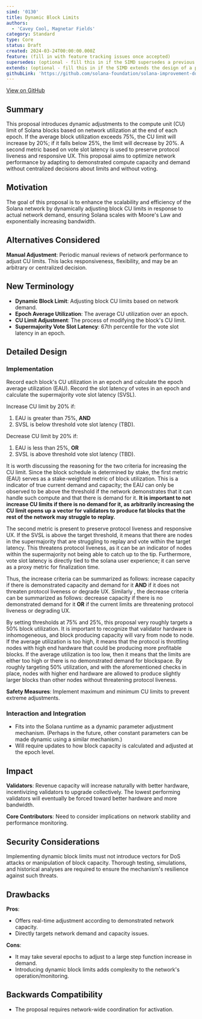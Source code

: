 ```yaml
---
simd: '0130'
title: Dynamic Block Limits
authors:
  - 'Cavey Cool, Magnetar Fields'
category: Standard
type: Core
status: Draft
created: 2024-03-24T00:00:00.000Z
feature: (fill in with feature tracking issues once accepted)
supersedes: (optional - fill this in if the SIMD supersedes a previous SIMD)
extends: (optional - fill this in if the SIMD extends the design of a previous SIMD)
githubLink: 'https://github.com/solana-foundation/solana-improvement-documents/pull/132'
---
```

[View on GitHub](https://github.com/solana-foundation/solana-improvement-documents/pull/132)


## Summary

This proposal introduces dynamic adjustments to the compute unit (CU) limit of
Solana blocks based on network utilization at the end of each epoch. If the
average block utilization exceeds 75%, the CU limit will increase by 20%;
if it falls below 25%, the limit will decrease by 20%. A second metric based on
vote slot latency is used to preserve protocol liveness and responsive UX. This
proposal aims to optimize network performance by adapting to demonstrated
compute capacity and demand without centralized decisions about limits and
without voting.

## Motivation

The goal of this proposal is to enhance the scalability and efficiency of the
Solana network by dynamically adjusting block CU limits in response to actual
network demand, ensuring Solana scales with Moore's Law and exponentially
increasing bandwidth.

## Alternatives Considered

**Manual Adjustment**: Periodic manual reviews of network performance to adjust
CU limits. This lacks responsiveness, flexibility, and may be an arbitrary or
centralized decision.

## New Terminology

- **Dynamic Block Limit**: Adjusting block CU limits based on network demand.
- **Epoch Average Utilization**: The average CU utilization over an epoch.
- **CU Limit Adjustment**: The process of modifying the block's CU limit.
- **Supermajority Vote Slot Latency**: 67th percentile for the vote slot latency
in an epoch.

## Detailed Design

### Implementation

Record each block's CU utilization in an epoch and calculate the epoch average
utilization (EAU). Record the slot latency of votes in an epoch and calculate the
supermajority vote slot latency (SVSL).

Increase CU limit by 20% if:

1. EAU is greater than 75%, **AND**
2. SVSL is below threshold vote slot latency (TBD).

Decrease CU limit by 20% if:

1. EAU is less than 25%, **OR**
2. SVSL is above threshold vote slot latency (TBD).

It is worth discussing the reasoning for the two criteria for increasing the CU
limit. Since the block schedule is determined by stake, the first metric (EAU)
serves as a stake-weighted metric of block utilization. This is a indicator of
true current demand and capacity; the EAU can only be observed to be above the
threshold if the network demonstrates that it can handle such compute and that there
is demand for it. **It is important to not increase CU limits if there is no demand
for it, as arbitrarily increasing the CU limit opens up a vector for validators
to produce fat blocks that the rest of the network may struggle to replay.**

The second metric is present to preserve protocol liveness and responsive UX. If
the SVSL is above the target threshold, it means that there are nodes in the
supermajority that are struggling to replay and vote within the target latency.
This threatens protocol liveness, as it can be an indicator of nodes within the
supermajority not being able to catch up to the tip. Furthermore, vote slot
latency is directly tied to the solana user experience; it can serve as a proxy
metric for finalization time.

Thus, the increase criteria can be summarized as follows: increase capacity if
there is demonstrated capacity and demand for it **AND** if it does not threaten
protocol liveness or degrade UX. Similarly , the decrease criteria can be
summarized as follows: decrease capacity if there is no demonstrated demand for
it **OR** if the current limits are threatening protocol liveness or degrading UX.

By setting thresholds at 75% and 25%, this proposal very roughly targets a 50%
block utilization. It is important to recognize that validator hardware is
inhomogeneous, and block producing capacity will vary from node to node. If the
average utilization is too high, it means that the protocol is throttling nodes
with high end hardware that could be producing more profitable blocks. If the
average utilization is too low, then it means that the limits are either too
high or there is no demonstrated demand for blockspace. By roughly targeting 50%
utilization, and with the aforementioned checks in place, nodes with higher end
hardware are allowed to produce slightly larger blocks than other nodes without
threatening protocol liveness.

**Safety Measures**: Implement maximum and minimum CU limits to prevent extreme adjustments.

### Interaction and Integration

- Fits into the Solana runtime as a dynamic parameter adjustment mechanism.
(Perhaps in the future, other constant parameters can be made dynamic using a
similar mechanism.)
- Will require updates to how block capacity is calculated and adjusted at the
epoch level.

## Impact

**Validators**: Revenue capacity will increase naturally with better hardware,
incentivizing validators to upgrade collectively. The lowest performing validators
will eventually be forced toward better hardware and more bandwidth.

**Core Contributors**: Need to consider implications on network stability and
performance monitoring.

## Security Considerations

Implementing dynamic block limits must not introduce vectors for DoS attacks or
manipulation of block capacity. Thorough testing, simulations, and historical
analyses are required to ensure the mechanism's resilience against such threats.

## Drawbacks

**Pros**:

- Offers real-time adjustment according to demonstrated network capacity.
- Directly targets network demand and capacity issues.

**Cons**:

- It may take several epochs to adjust to a large step function increase in demand.
- Introducing dynamic block limits adds complexity to the network's operation/monitoring.

## Backwards Compatibility

- The proposal requires network-wide coordination for activation.
